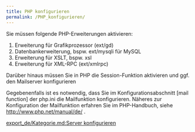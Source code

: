 ```yaml
---
title: PHP konfigurieren
permalink: /PHP_konfigurieren/
---
```


Sie müssen folgende PHP-Erweiterungen aktivieren:

1.  Erweiterung für Grafikprozessor (ext/gd)
2.  Datenbankerweiterung, bspw. ext/mysqli für MySQL
3.  Erweiterung für XSLT, bspw. xsl
4.  Erweiterung für XML-RPC (ext/xmlrpc)

Darüber hinaus müssen Sie in PHP die Session-Funktion aktivieren und ggf. den Mailserver konfigurieren

Gegebenenfalls ist es notwendig, dass Sie im Konfigurationsabschnitt [mail function] der php.ini die Mailfunktion konfigurieren. Näheres zur Konfiguration der Mailfunktion erfahren Sie im PHP-Handbuch, siehe <http://www.php.net/manual/de/> .

[export_de/Kategorie.md:Server konfigurieren](export_de/Kategorie.md:Server_konfigurieren )